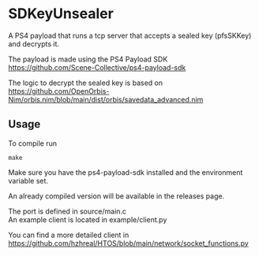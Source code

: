 # SDKeyUnsealer
A PS4 payload that runs a tcp server that accepts a sealed key (pfsSKKey) and decrypts it.

The payload is made using the PS4 Payload SDK  
https://github.com/Scene-Collective/ps4-payload-sdk

The logic to decrypt the sealed key is based on  
https://github.com/OpenOrbis-Nim/orbis.nim/blob/main/dist/orbis/savedata_advanced.nim

## Usage
To compile run
```
make
```

Make sure you have the ps4-payload-sdk installed and the environment variable set. 

An already compiled version will be available in the releases page.

The port is defined in source/main.c  
An example client is located in example/client.py

You can find a more detailed client in https://github.com/hzhreal/HTOS/blob/main/network/socket_functions.py
